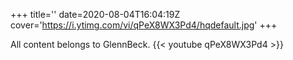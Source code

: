 +++
title=''
date=2020-08-04T16:04:19Z
cover='https://i.ytimg.com/vi/qPeX8WX3Pd4/hqdefault.jpg'
+++

All content belongs to GlennBeck.
{{< youtube qPeX8WX3Pd4 >}}
